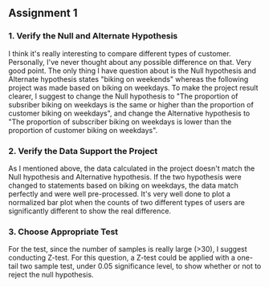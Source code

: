 ## Assignment 1
### 1. Verify the Null and Alternate Hypothesis
I think it's really interesting to compare different types of customer. Personally, I've never thought about any possible difference on that. Very good point.
The only thing I have question about is the Null hypothesis and Alternate hypothesis states "biking on weekends" whereas the following project was made based on biking on weekdays. To make the project result clearer, I suggest to change the Null hypothesis to "The proportion of subsriber biking on weekdays is the same or higher than the proportion of customer biking on weekdays", and change the Alternative hypothesis to "The proportion of subscriber biking on weekdays is lower than the proportion of customer biking on weekdays".

### 2. Verify the Data Support the Project
As I mentioned above, the data calculated in the project doesn't match the Null hypothesis and Alternative hypothesis. If the two hypothesis were changed to statements based on biking on weekdays, the data match perfectly and were well pre-processed.
It's very well done to plot a normalized bar plot when the counts of two different types of users are significantly different to show the real difference.

### 3. Choose Appropriate Test
For the test, since the number of samples is really large (>30), I suggest conducting Z-test.
For this question, a Z-test could be applied with a one-tail two sample test, under 0.05 significance level, to show whether or not to reject the null hypothesis.
